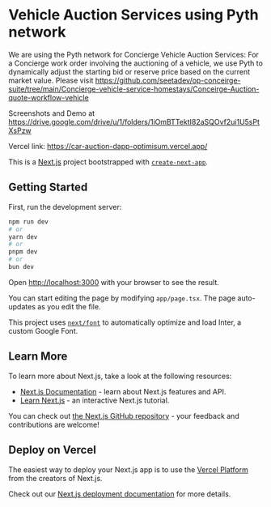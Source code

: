 # Vehicle Auction Services using Pyth network 

We are using the Pyth network for Concierge Vehicle Auction Services: For a Concierge work order involving the auctioning of a vehicle, we use Pyth to dynamically adjust the starting bid or reserve price based on the current market value. Please visit https://github.com/seetadev/op-conceirge-suite/tree/main/Concierge-vehicle-service-homestays/Conceirge-Auction-quote-workflow-vehicle 
 

Screenshots and Demo at 
https://drive.google.com/drive/u/1/folders/1iOmBTTektI82aSQOvf2ui1U5sPtXsPzw 

Vercel link: https://car-auction-dapp-optimisum.vercel.app/



This is a [Next.js](https://nextjs.org/) project bootstrapped with [`create-next-app`](https://github.com/vercel/next.js/tree/canary/packages/create-next-app).

## Getting Started

First, run the development server:

```bash
npm run dev
# or
yarn dev
# or
pnpm dev
# or
bun dev
```

Open [http://localhost:3000](http://localhost:3000) with your browser to see the result.

You can start editing the page by modifying `app/page.tsx`. The page auto-updates as you edit the file.

This project uses [`next/font`](https://nextjs.org/docs/basic-features/font-optimization) to automatically optimize and load Inter, a custom Google Font.

## Learn More

To learn more about Next.js, take a look at the following resources:

- [Next.js Documentation](https://nextjs.org/docs) - learn about Next.js features and API.
- [Learn Next.js](https://nextjs.org/learn) - an interactive Next.js tutorial.

You can check out [the Next.js GitHub repository](https://github.com/vercel/next.js/) - your feedback and contributions are welcome!

## Deploy on Vercel

The easiest way to deploy your Next.js app is to use the [Vercel Platform](https://vercel.com/new?utm_medium=default-template&filter=next.js&utm_source=create-next-app&utm_campaign=create-next-app-readme) from the creators of Next.js.

Check out our [Next.js deployment documentation](https://nextjs.org/docs/deployment) for more details.
